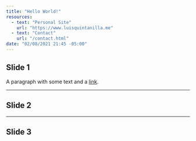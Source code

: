 ```yaml
---
title: "Hello World!"
resources: 
  - text: "Personal Site"
    url: "https://www.luisquintanilla.me"
  - text: "Contact"
    url: "/contact.html"
date: "02/08/2021 21:45 -05:00"
---
```


## Slide 1

A paragraph with some text and a [link](https://luisquintanilla.me).

---

## Slide 2

---

## Slide 3
